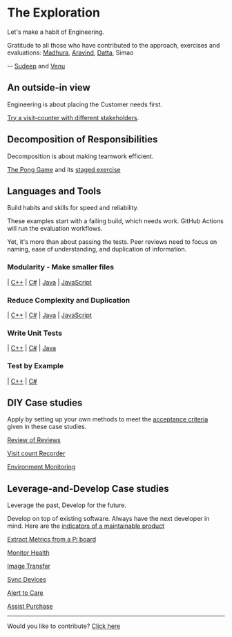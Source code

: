 # The Exploration

Let's make a habit of Engineering.

Gratitude to all those who have contributed
to the approach, exercises and evaluations:
[Madhura](https://github.com/madhurabindu),
[Aravind](https://github.com/aravind666),
[Datta](https://github.com/dsvellal),
Simao

-- [Sudeep](https://github.com/sudeeprp) and [Venu](https://github.com/venu-shastri)

## An outside-in view

Engineering is about placing the Customer needs first.

[Try a visit-counter with different stakeholders](https://github.com/Engin-Boot/visit-count-behavior).

## Decomposition of Responsibilities

Decomposition is about making teamwork efficient.

[The Pong Game](pong-game.md) and its
[staged exercise](https://github.com/Engin-Boot/pong-stage)

## Languages and Tools

Build habits and skills for speed and reliability.

These examples start with a failing build, which needs work.
GitHub Actions will run the evaluation workflows.

Yet, it's more than about passing the tests.
Peer reviews need to focus on naming,
ease of understanding, and duplication of information.

### Modularity - Make smaller files

| [C++](https://github.com/bootcpp/TelCo.Modular.ColorCoder)
| [C#](https://github.com/sudeeprp/TelCo.ColorCoder)
| [Java](https://github.com/bootjava/Telco.ColorCoder)
| [JavaScript](https://github.com/bootjscr/TelCo.ColorCoder)

### Reduce Complexity and Duplication

| [C++](https://github.com/bootcpp/vitals-check)
| [C#](https://github.com/bootcsharp/vitals-check)
| [Java](https://github.com/bootjava/vitals-check)
| [JavaScript](https://github.com/bootjscr/vitals-check)

### Write Unit Tests

| [C++](https://github.com/bootcpp/statisticker)
| [C#](https://github.com/bootcsharp/statisticker)
| [Java](https://github.com/bootjava/statisticker)

### Test by Example

| [C++](https://github.com/bootcpp/anagram-selector)
| [C#](https://github.com/bootcsharp/anagram-selector)

## DIY Case studies

Apply by setting up your own methods
to meet the [acceptance criteria](case1-eval.md)
given in these case studies.

[Review of Reviews](https://github.com/Engin-Boot/review-of-reviews)

[Visit count Recorder](https://github.com/Engin-Boot/visit-count-record)

[Environment Monitoring](https://github.com/Engin-Boot/environment-monitoring)

## Leverage-and-Develop Case studies

Leverage the past, Develop for the future.

Develop on top of existing software. Always have the next developer in mind.
Here are the [indicators of a maintainable product](case2-eval.md)

[Extract Metrics from a Pi board](https://github.com/Engin-Boot/ui-board-monitor)

[Monitor Health](https://github.com/Engin-Boot/health-telemetry)

[Image Transfer](https://github.com/Engin-Boot/image-transfer)

[Sync Devices](https://github.com/Engin-Boot/sync-devices)

[Alert to Care](https://github.com/Engin-Boot/alert-to-care)

[Assist Purchase](https://github.com/Engin-Boot/assist-purchase)

---
Would you like to contribute? [Click here](contributing.md)
